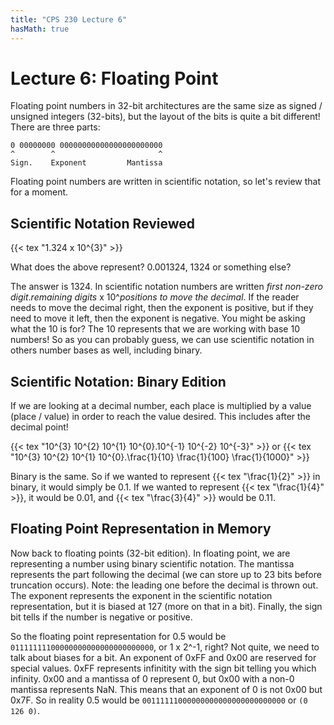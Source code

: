 ```yaml
---
title: "CPS 230 Lecture 6"
hasMath: true
---
```


# Lecture 6: Floating Point

Floating point numbers in 32-bit architectures are the same size as signed / unsigned integers (32-bits), but the layout of the bits is quite a bit different! There are three parts:

``` text
0 00000000 00000000000000000000000
^        ^                       ^
Sign.    Exponent         Mantissa
```

Floating point numbers are written in scientific notation, so let's review that for a moment.

## Scientific Notation Reviewed

{{< tex "1.324 x 10^{3}" >}}

What does the above represent? 0.001324, 1324 or something else?

The answer is 1324.  In scientific notation numbers are written *first non-zero digit*.*remaining digits* x 10^*positions to move the decimal*.  If the reader needs to move the decimal right, then the exponent is positive, but if they need to move it left, then the exponent is negative.  You might be asking what the 10 is for?  The 10 represents that we are working with base 10 numbers!  So as you can probably guess, we can use scientific notation in others number bases as well, including binary.

## Scientific Notation: Binary Edition

If we are looking at a decimal number, each place is multiplied by a value (place / value) in order to reach the value desired.  This includes after the decimal point!

{{< tex "10^{3} 10^{2} 10^{1} 10^{0}.10^{-1} 10^{-2} 10^{-3}" >}} or {{< tex "10^{3} 10^{2} 10^{1} 10^{0}.\frac{1}{10} \frac{1}{100} \frac{1}{1000}" >}}

Binary is the same.  So if we wanted to represent {{< tex "\frac{1}{2}" >}} in binary, it would simply be 0.1.  If we wanted to represent {{< tex "\frac{1}{4}" >}}, it would be 0.01, and {{< tex "\frac{3}{4}" >}} would be 0.11.

## Floating Point Representation in Memory

Now back to floating points (32-bit edition).  In floating point, we are representing a number using binary scientific notation.  The mantissa represents the part following the decimal (we can store up to 23 bits before truncation occurs).  Note: the leading one before the decimal is thrown out.  The exponent represents the exponent in the scientific notation representation, but it is biased at 127 (more on that in a bit).  Finally, the sign bit tells if the number is negative or positive.

So the floating point representation for 0.5 would be `01111111100000000000000000000000`, or 1 x 2^-1, right?  Not quite, we need to talk about biases for a bit.  An exponent of 0xFF and 0x00 are reserved for special values.  0xFF represents infinitity with the sign bit telling you which infinity.  0x00 and a mantissa of 0 represent 0, but 0x00 with a non-0 mantissa represents NaN.  This means that an exponent of 0 is not 0x00 but 0x7F.  So in reality 0.5 would be `00111111000000000000000000000000` or `(0 126 0)`.
